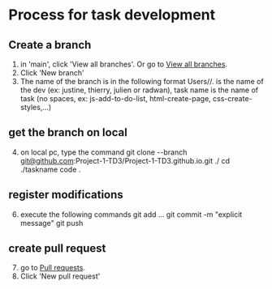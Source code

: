 # Process for task development
## Create a branch
1) in 'main', click 'View all branches'. Or go to [View all branches](https://github.com/Project-1-TD3/Project-1-TD3.github.io/branches).
2) Click 'New branch'
3) The name of the branch is in the following format Users/<username>/<taskname>. <username> is the name of the dev (ex: justine, thierry, julien or radwan), task name is the name of task (no spaces, ex: js-add-to-do-list, html-create-page, css-create-styles,...)
## get the branch on local
4) on local pc, type the command
   git clone --branch git@github.com:Project-1-TD3/Project-1-TD3.github.io.git ./<taskname>
   cd ./taskname
   code .
## register modifications
6) execute the following commands
   git add ...
   git commit -m "explicit message"
   git push
## create pull request
7) go to [Pull requests](https://github.com/Project-1-TD3/Project-1-TD3.github.io/pulls).
8) Click 'New pull request'
